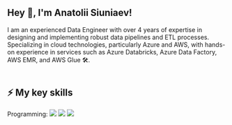 ## Hey 👋, I'm Anatolii Siuniaev!

I am an experienced Data Engineer with over 4 years of expertise in designing and implementing robust data pipelines and ETL processes. Specializing in cloud technologies, particularly Azure and AWS, with hands-on experience in services such as Azure Databricks, Azure Data Factory, AWS EMR, and AWS Glue 🛠️. 
<br/>
<br/>
## ⚡ My key skills
Programming:
<a href="https://www.scala-lang.org/" title="Scala"><img src="icons/scala.png" /></a>
<a href="https://www.python.org/" title="Python"><img src="icons/python.png" /></a>
<a href="https://www.java.com" title="Java"><img src="icons/java.png" /></a>

